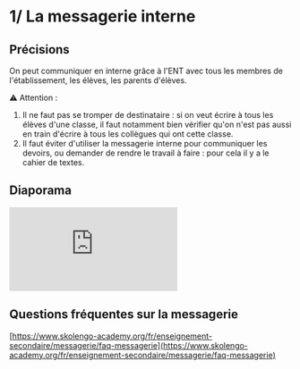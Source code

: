 # 1/ La messagerie interne

## Précisions

On peut communiquer en interne grâce à l'ENT avec tous les membres de l'établissement, les élèves, les parents d'élèves.

⚠️ Attention :

1. Il ne faut pas se tromper de destinataire : si on veut écrire à tous les élèves d'une classe, il faut notamment bien vérifier qu'on n'est pas aussi en train d'écrire à tous les collègues qui ont cette classe.
2. Il faut éviter d'utiliser la messagerie interne pour communiquer les devoirs, ou demander de rendre le travail à faire : pour cela il y a le cahier de textes.


## Diaporama

<iframe src="https://docs.google.com/presentation/d/e/2PACX-1vTDRslDxhwA2MEdCLXF4TQDI9d5iyRKzPTnL2s4mxq1aKRuzuLQwO0CIydTFqZGXTpTJkfstKAMrkjX/embed?start=false&loop=false&delayms=60000" frameborder="0" allowfullscreen="true" mozallowfullscreen="true" webkitallowfullscreen="true"></iframe>

## Questions fréquentes sur la messagerie

[https://www.skolengo-academy.org/fr/enseignement-secondaire/messagerie/faq-messagerie](https://www.skolengo-academy.org/fr/enseignement-secondaire/messagerie/faq-messagerie)